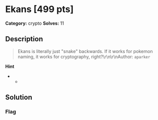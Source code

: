 # Ekans [499 pts]

**Category:** crypto
**Solves:** 11

## Description
>Ekans is literally just "snake" backwards. If it works for pokemon naming, it works for cryptography, right?\r\n\r\nAuthor: `aparker`

**Hint**
* -

## Solution

### Flag

